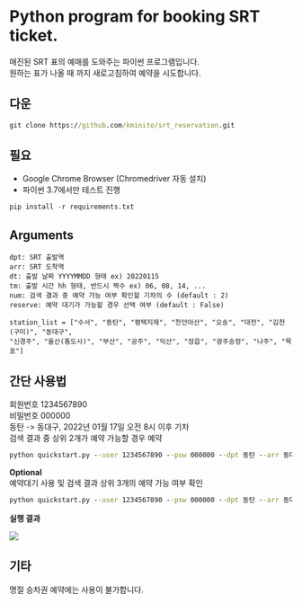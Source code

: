 # Python program for booking SRT ticket.


매진된 SRT 표의 예매를 도와주는 파이썬 프로그램입니다.  
원하는 표가 나올 때 까지 새로고침하여 예약을 시도합니다.


## 다운
```cmd
git clone https://github.com/kminito/srt_reservation.git
```
  
## 필요
- Google Chrome Browser (Chromedriver 자동 설치)
- 파이썬 3.7에서만 테스트 진행

```py
pip install -r requirements.txt
```


## Arguments
    dpt: SRT 출발역
    arr: SRT 도착역
    dt: 출발 날짜 YYYYMMDD 형태 ex) 20220115
    tm: 출발 시간 hh 형태, 반드시 짝수 ex) 06, 08, 14, ...
    num: 검색 결과 중 예약 가능 여부 확인할 기차의 수 (default : 2)
    reserve: 예약 대기가 가능할 경우 선택 여부 (default : False)

    station_list = ["수서", "동탄", "평택지제", "천안아산", "오송", "대전", "김천(구미)", "동대구",
    "신경주", "울산(통도사)", "부산", "공주", "익산", "정읍", "광주송정", "나주", "목포"]



## 간단 사용법

회원번호 1234567890  
비밀번호 000000  
동탄 -> 동대구, 2022년 01월 17일 오전 8시 이후 기차  
검색 결과 중 상위 2개가 예약 가능할 경우 예약

```cmd
python quickstart.py --user 1234567890 --psw 000000 --dpt 동탄 --arr 동대구 --dt 20220117 --tm 08
```

**Optional**  
예약대기 사용 및 검색 결과 상위 3개의 예약 가능 여부 확인
```cmd
python quickstart.py --user 1234567890 --psw 000000 --dpt 동탄 --arr 동대구 --dt 20220117 --tm 08 --num 3 --reserve True
```

**실행 결과**

![](./img/img1.png)

## 기타  
명절 승차권 예약에는 사용이 불가합니다.